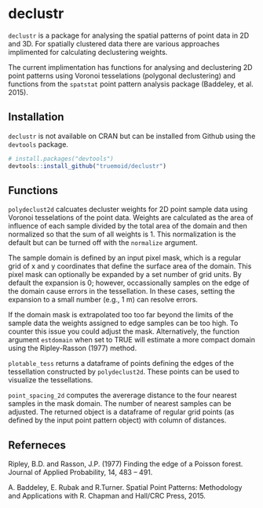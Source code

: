 # declustr

`declustr` is a package for analysing the spatial patterns of point data in 
2D and 3D. For spatially clustered data there are various approaches
implimented for calculating declustering weights.

The current implimentation has functions for analysing and declustering 2D point
patterns using Voronoi tesselations (polygonal declustering) and functions from 
the `spatstat` point pattern analysis package (Baddeley, et al. 2015).

## Installation

`declustr` is not available on CRAN but can be installed from Github using the
`devtools` package.

``` r
# install.packages("devtools")
devtools::install_github("truemoid/declustr")
```

## Functions

`polydeclust2d` calcuates decluster weights for 2D point sample data using
Voronoi tesselations of the point data. Weights are calculated as the area of
influence of each sample divided by the total area of the domain and then
normalized so that the sum of all weights is 1. This normalization is the
default but can be turned off with the `normalize` argument.

The sample domain is defined by an input pixel mask, which is a regular grid of 
x and y coordinates that define the surface area of the domain. This pixel mask
can optionally be expanded by a set number of grid units. By default the 
expansion is 0; however, occassionally samples on the edge of the domain cause
errors in the tessellation. In these cases, setting the expansion to a small
number (e.g., 1 m) can resolve errors.

If the domain mask is extrapolated too too far beyond the limits of the sample
data the weights assigned to edge samples can be too high. To counter this issue
you could adjust the mask. Alternatively, the function argument `estdomain` when
set to TRUE will estimate a more compact domain using the Ripley-Rasson (1977)
method.

`plotable_tess` returns a dataframe of points defining the edges of the
tessellation constructed by `polydeclust2d`. These points can be used to
visualize the tessellations.

`point_spacing_2d` computes the avererage distance to the four nearest samples
in the mask domain. The number of nearest samples can be adjusted. The returned
object is a dataframe of regular grid points (as defined by the input point
pattern object) with column of distances.

## Referneces

Ripley, B.D. and Rasson, J.P. (1977) Finding the edge of a Poisson forest.
Journal of Applied Probability, 14, 483 – 491.

A. Baddeley, E. Rubak and R.Turner. Spatial Point Patterns: Methodology and
Applications with R. Chapman and Hall/CRC Press, 2015.
